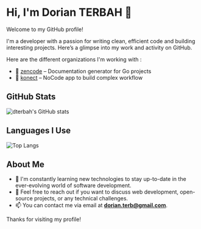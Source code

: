 # Hi, I'm Dorian TERBAH 👋

Welcome to my GitHub profile!

I'm a developer with a passion for writing clean, efficient code and building interesting projects. Here’s a glimpse into my work and activity on GitHub.

Here are the different organizations I'm working with :

- 🔧 [zencode](https://github.com/ZenDocLabs) – Documentation generator for Go projects
- 🔧 [konect](https://github.com/KonectTeam) – NoCode app to build complex workflow

## GitHub Stats

![dterbah's GitHub stats](https://github-readme-stats.vercel.app/api?username=dterbah&show_icons=true&hide_title=true)

## Languages I Use

![Top Langs](https://github-readme-stats.vercel.app/api/top-langs/?username=dterbah&layout=compact)

## About Me

- 🌱 I'm constantly learning new technologies to stay up-to-date in the ever-evolving world of software development.
- 💬 Feel free to reach out if you want to discuss web development, open-source projects, or any technical challenges.
- 📫 You can contact me via email at **dorian.terb@gmail.com**.

Thanks for visiting my profile!
